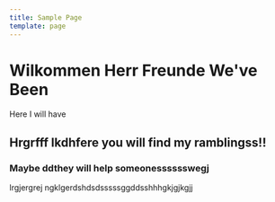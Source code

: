 ```yaml
--- 
title: Sample Page
template: page
---
```



# Wilkommen Herr Freunde We've Been

Here I will have

## Hrgrfff lkdhfere you will find my ramblingss!!

### Maybe ddthey will help someonesssssswegj

lrgjergrej
ngklgerdshdsdsssssggddsshhhgkjgjkgjj